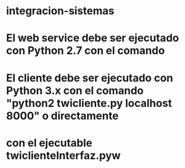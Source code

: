 # integracion-sistemas
# El web service debe ser ejecutado con Python 2.7 con el comando
# El cliente debe ser ejecutado con Python 3.x con el comando "python2 twicliente.py localhost 8000" o directamente
# con el ejecutable twiclienteInterfaz.pyw
